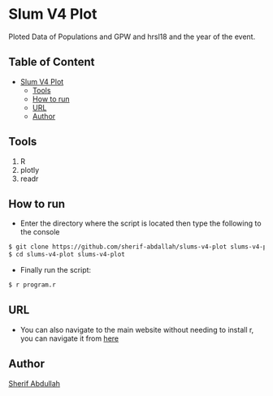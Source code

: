 # Slum V4 Plot
Ploted Data of Populations and GPW and hrsl18 and the year of the event.

## Table of Content
- [Slum V4 Plot](#geekshub)
  * [Tools](#tools)
  * [How to run](#how-to-run)
  * [URL](#how-to-run)
  * [Author](#author)

## Tools
1. R
2. plotly
3. readr


## How to run
* Enter the directory where the script is located then type the following to the console
```sh
$ git clone https://github.com/sherif-abdallah/slums-v4-plot slums-v4-plot
$ cd slums-v4-plot slums-v4-plot
```
* Finally run the script:
```sh
$ r program.r
```

## URL
* You can also navigate to the main website without needing to install r, you can navigate it from [here](https://rstudio-pubs-static.s3.amazonaws.com/889355_da1b5e6bfded4ecd9f4d2091303f8065.html)

## Author
[Sherif Abdullah](https://github.com/sherif-abdallah)
